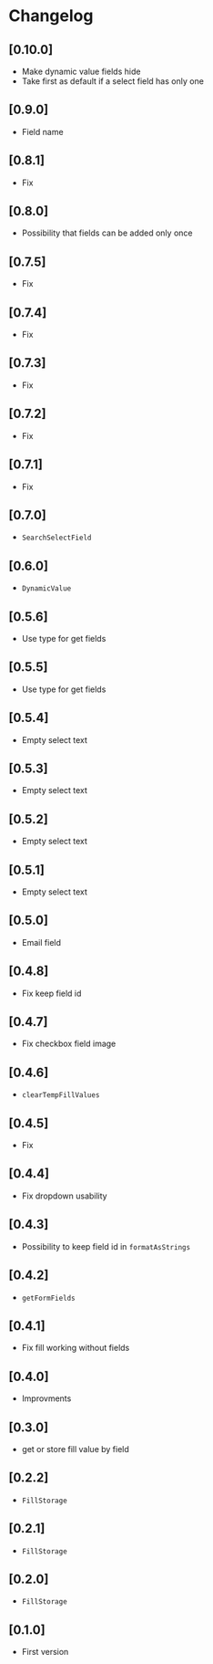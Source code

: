 # Changelog

## [0.10.0]
- Make dynamic value fields hide
- Take first as default if a select field has only one

## [0.9.0]
- Field name

## [0.8.1]
- Fix

## [0.8.0]
- Possibility that fields can be added only once

## [0.7.5]
- Fix

## [0.7.4]
- Fix

## [0.7.3]
- Fix

## [0.7.2]
- Fix

## [0.7.1]
- Fix

## [0.7.0]
- `SearchSelectField`

## [0.6.0]
- `DynamicValue`

## [0.5.6]
- Use type for get fields

## [0.5.5]
- Use type for get fields

## [0.5.4]
- Empty select text

## [0.5.3]
- Empty select text

## [0.5.2]
- Empty select text

## [0.5.1]
- Empty select text

## [0.5.0]
- Email field

## [0.4.8]
- Fix keep field id

## [0.4.7]
- Fix checkbox field image

## [0.4.6]
- `clearTempFillValues`

## [0.4.5]
- Fix

## [0.4.4]
- Fix dropdown usability

## [0.4.3]
- Possibility to keep field id in `formatAsStrings`

## [0.4.2]
- `getFormFields`

## [0.4.1]
- Fix fill working without fields

## [0.4.0]
- Improvments

## [0.3.0]
- get or store fill value by field

## [0.2.2]
- `FillStorage`

## [0.2.1]
- `FillStorage`

## [0.2.0]
- `FillStorage`

## [0.1.0]
- First version
